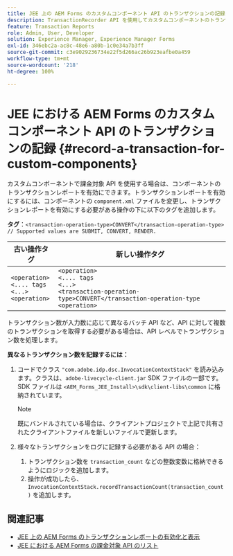 ```yaml
---
title: JEE 上の AEM Forms のカスタムコンポーネント API のトランザクションの記録
description: TransactionRecorder API を使用してカスタムコンポーネントのトランザクションを記録する方法について説明します。
feature: Transaction Reports
role: Admin, User, Developer
solution: Experience Manager, Experience Manager Forms
exl-id: 346ebc2a-ac8c-48e6-a80b-1c0e34a7b3ff
source-git-commit: c3e9029236734e22f5d266ac26b923eafbe0a459
workflow-type: tm+mt
source-wordcount: '218'
ht-degree: 100%

---
```


# JEE における AEM Forms のカスタムコンポーネント API のトランザクションの記録 {#record-a-transaction-for-custom-components}

カスタムコンポーネントで課金対象 API を使用する場合は、コンポーネントのトランザクションレポートを有効にできます。トランザクションレポートを有効にするには、コンポーネントの `component.xml` ファイルを変更し、トランザクションレポートを有効にする必要がある操作の下に以下のタグを追加します。

**タグ**：`<transaction-operation-type>CONVERT</transaction-operation-type> // Supported values are SUBMIT, CONVERT, RENDER.`

| 古い操作タグ | 新しい操作タグ |
| ----------- | ----------- |
| `<operation>`<br> `<.... tags`<br>`<...>`<br>`<operation>` | `<operation>`<br> `<.... tags`<br>`<...>`<br>`<transaction-operation-type>CONVERT</transaction-operation-type`<br>`<operation>` |

トランザクション数が入力数に応じて異なるバッチ API など、API に対して複数のトランザクションを取得する必要がある場合は、API レベルでトランザクション数を処理します。

**異なるトランザクション数を記録するには：**

1. コードでクラス `"com.adobe.idp.dsc.InvocationContextStack"` を読み込みます。クラスは、`adobe-livecycle-client.jar` SDK ファイルの一部です。SDK ファイルは `<AEM_Forms_JEE_Install>\sdk\client-libs\common` に格納されています。

   >[!NOTE]
   > 既にバンドルされている場合は、クライアントプロジェクトで上記で共有されたクライアントファイルを新しいファイルで更新します。

1. 様々なトランザクションをログに記録する必要がある API の場合：
   1. トランザクション数を `transaction_count` などの整数変数に格納できるようにロジックを追加します。
   1. 操作が成功したら、`InvocationContextStack.recordTransactionCount(transaction_count)` を追加します。

<!--For example, you can set count for your custom component by importing class `"com.adobe.idp.dsc.InvocationContextStack"` in the code available at `adobe-livecycle-client.jar`  and determine the transaction count basis API input/result and add (In this case we add count is equal to 3):
`InvocationContextStack.recordTransactionCount(<count>).` to 
`InvocationContextStack.recordTransactionCount(3)`.-->

## 関連記事

* [JEE 上の AEM Forms のトランザクションレポートの有効化と表示](/help/forms/using/transaction-report-overview-jee.md)
* [JEE における AEM Forms の課金対象 API のリスト](/help/forms/using/transaction-reports-billable-apis-jee.md)
